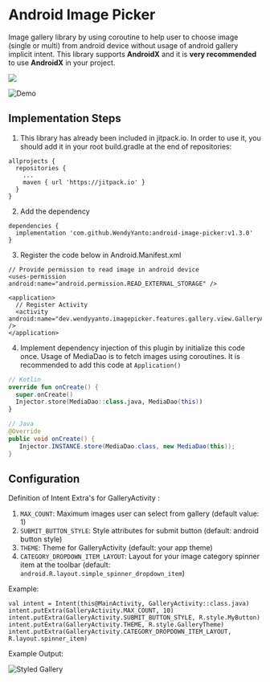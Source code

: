 # Android Image Picker

Image gallery library by using coroutine to help user to choose image (single or multi) from android device without usage of android gallery implicit intent. This library supports **AndroidX** and it is **very recommended** to use **AndroidX** in your project. 

[![](https://jitpack.io/v/WendyYanto/android-image-picker.svg)](https://jitpack.io/#WendyYanto/android-image-picker)

![Demo](https://github.com/WendyYanto/android-image-picker/blob/master/images/sample.png)

## Implementation Steps

1. This library has already been included in jitpack.io. In order to use it, you should add it in your root build.gradle at the end of repositories:
```
allprojects {
  repositories {
    ...
    maven { url 'https://jitpack.io' }
  }
}
```
2.  Add the dependency
```
dependencies {
  implementation 'com.github.WendyYanto:android-image-picker:v1.3.0'
}
```
3. Register the code below in Android.Manifest.xml
```
// Provide permission to read image in android device
<uses-permission android:name="android.permission.READ_EXTERNAL_STORAGE" />

<application>
  // Register Activity
  <activity android:name="dev.wendyyanto.imagepicker.features.gallery.view.GalleryActivity" />
</application>
```
4. Implement dependency injection of this plugin by initialize this code once. Usage of MediaDao is to fetch images using coroutines. It is recommended to add this code at `Application()`
```kotlin
// Kotlin
override fun onCreate() {
  super.onCreate()
  Injector.store(MediaDao::class.java, MediaDao(this))
}
``` 

```java
// Java
@Override
public void onCreate() {
   Injector.INSTANCE.store(MediaDao.class, new MediaDao(this));
}
```

## Configuration
Definition of Intent Extra's for GalleryActivity :
1. `MAX_COUNT`: Maximum images user can select from gallery (default value: 1)
2. `SUBMIT_BUTTON_STYLE`: Style attributes for submit button (default: android button style)
3. `THEME`: Theme for GalleryActivity (default: your app theme)
4. `CATEGORY_DROPDOWN_ITEM_LAYOUT`: Layout for your image category spinner item at the toolbar (default: `android.R.layout.simple_spinner_dropdown_item`)

Example: 
```
val intent = Intent(this@MainActivity, GalleryActivity::class.java)
intent.putExtra(GalleryActivity.MAX_COUNT, 10)
intent.putExtra(GalleryActivity.SUBMIT_BUTTON_STYLE, R.style.MyButton)
intent.putExtra(GalleryActivity.THEME, R.style.GalleryTheme)
intent.putExtra(GalleryActivity.CATEGORY_DROPDOWN_ITEM_LAYOUT, R.layout.spinner_item)
```
Example Output: 

![Styled Gallery](https://github.com/WendyYanto/android-image-picker/blob/master/images/custom_sample.png)
